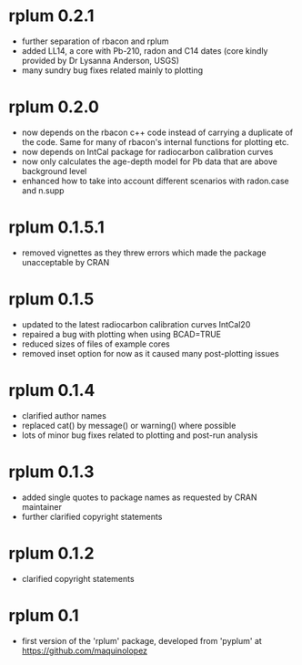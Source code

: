 # rplum 0.2.1
* further separation of rbacon and rplum
* added LL14, a core with Pb-210, radon and C14 dates (core kindly provided by Dr Lysanna Anderson, USGS)
* many sundry bug fixes related mainly to plotting

# rplum 0.2.0
* now depends on the rbacon c++ code instead of carrying a duplicate of the code. Same for many of rbacon's internal functions for plotting etc.
* now depends on IntCal package for radiocarbon calibration curves
* now only calculates the age-depth model for Pb data that are above background level
* enhanced how to take into account different scenarios with radon.case and n.supp

# rplum 0.1.5.1
* removed vignettes as they threw errors which made the package unacceptable by CRAN

# rplum 0.1.5
* updated to the latest radiocarbon calibration curves IntCal20
* repaired a bug with plotting when using BCAD=TRUE
* reduced sizes of files of example cores
* removed inset option for now as it caused many post-plotting issues

# rplum 0.1.4
* clarified author names
* replaced cat() by message() or warning() where possible
* lots of minor bug fixes related to plotting and post-run analysis

# rplum 0.1.3
* added single quotes to package names as requested by CRAN maintainer
* further clarified copyright statements

# rplum 0.1.2
* clarified copyright statements

# rplum 0.1
* first version of the 'rplum' package, developed from 'pyplum' at https://github.com/maquinolopez
